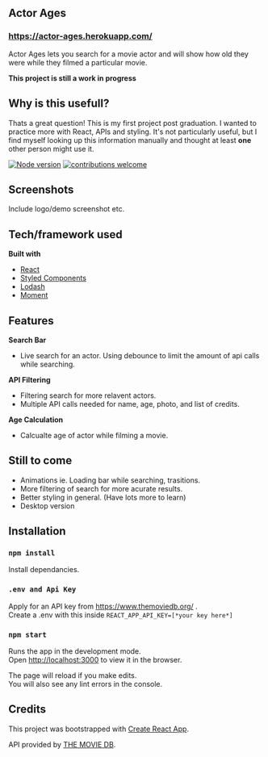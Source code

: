## Actor Ages
### https://actor-ages.herokuapp.com/

Actor Ages lets you search for a movie actor  and will show how old they were while they filmed a particular movie.

**This project is still a work in progress**

## Why is this usefull?

Thats a great question! This is my first project post graduation. I wanted to practice more with React, APIs and styling. It's not particularly useful, but I find myself looking up this information manually and thought at least **one** other person might use it.

[![Node version](https://img.shields.io/node/v/[NPM-MODULE-NAME].svg?style=flat)](http://nodejs.org/download/)
[![contributions welcome](https://img.shields.io/badge/contributions-welcome-brightgreen.svg?style=flat)](https://github.com/JKaram/actor-ages)

## Screenshots

Include logo/demo screenshot etc.



## Tech/framework used

<b>Built with</b>

- [React](https://reactjs.org/)
- [Styled Components](https://styled-components.com)
- [Lodash](https://lodash.com/)
- [Moment](https://momentjs.com/)


## Features

<b>Search Bar</b>
* Live search for an actor. Using debounce to limit the amount of api calls while searching.

<b>API Filtering</b>
* Filtering search for more relavent actors. 
* Multiple API calls needed for name, age, photo, and list of credits.

<b>Age Calculation</b>
* Calcualte age of actor while filming a movie.

## Still to come

* Animations ie. Loading bar while searching, trasitions.
* More filtering of search for more acurate results.
* Better styling in general. (Have lots more to learn)
* Desktop version


## Installation

### `npm install`

Install dependancies.

### `.env and Api Key`

Apply for an API key from https://www.themoviedb.org/ .<br />
Create a .env with this inside `REACT_APP_API_KEY=[*your key here*]`

### `npm start`

Runs the app in the development mode.<br />
Open [http://localhost:3000](http://localhost:3000) to view it in the browser.

The page will reload if you make edits.<br />
You will also see any lint errors in the console.

## Credits

This project was bootstrapped with [Create React App](https://github.com/facebook/create-react-app).

API provided by [THE MOVIE DB](https://www.themoviedb.org/).
